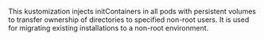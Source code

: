 This kustomization injects initContainers in all pods with persistent volumes to transfer ownership of directories to
specified non-root users. It is used for migrating existing installations to a non-root environment.
